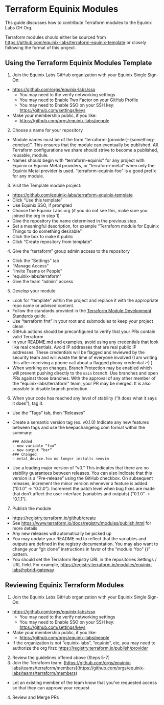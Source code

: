 # Terraform Equinix Modules

Ths guide discusses how to contribute Terraform modules to the Equinix Labs GH Org.

Terraform modules should either be sourced from <https://github.com/equinix-labs/terraform-equinix-template>
or closely following the format of this project.


## Using the Terraform Equinix Modules Template

1. Join the Equinix Labs GitHub organization with your Equinix Single Sign-On:
  * https://github.com/orgs/equinix-labs/sso
    * You may need to the verify networking settings
    * You may need to Enable Two Factor on your GitHub Profile
    * You may need to Enable SSO on your SSH key: https://github.com/settings/keys
  * Make your membership public, if you like:
    * https://github.com/orgs/equinix-labs/people

2. Choose a name for your repository
  * Module names must be of the form “terraform-{provider}-{something-concise}”. This ensures that the module can eventually be published. All Terraform configurations we share should strive to become a published, reusable, module.
  * Names should begin with “terraform-equinix” for any project with Equinix or Equinix Metal providers, or “terraform-metal” when only the Equinix Metal provider is used. “terraform-equinix-foo” is a good prefix for any module.

3. Visit the Template module project:
  * <https://github.com/equinix-labs/terraform-equinix-template>
  * Click “Use this template”
  * Use Equinix SSO, if prompted
  * Choose the Equinix Labs org (if you do not see this, make sure you joined the org in step 1)
  * Give the repository the name determined in the previous step.
  * Set a meaningful description, for example “Terraform module for Equinix Things to do something desirable”
  * Click the box to make it public
  * Click “Create repository from template”

4. Give the “terraform” group admin access to the repository
  * Click the “Settings” tab
  * “Manage Access”
  * “Invite Teams or People”
  * “equinix-labs/terraform”
  * Give the team “admin” access

5. Develop your module
  * Look for “template” within the project and replace it with the appropriate repo name or advised content.
  * Follow the standards provided in the [Terraform Module Development Standards] guide.
  * Use “terraform fmt” in your root and submodules to keep your project clean
  * GitHub actions should be preconfigured to verify that your PRs contain valid Terraform
  * In your README.md and examples, avoid using any credentials that look like real credentials.  Avoid IP addresses that are real public IP addresses. These credentials will be flagged and reviewed by the security team and will waste the time of everyone involved (I am writing this after receiving a phone call about a flagged phony credential :-) ).
  * When working on changes, Branch Protection may be enabled which will prevent pushing directly to the `main` branch. Use branches and open PRs against those branches. With the approval of any other member of the "equinix-labs/terraform" team, your PR may be merged. It is also possible to disable branch protection.

6. When your code has reached any level of stability (“it does what it says it does”), tag it.
  * Use the “Tags” tab, then “Releases”
  * Create a semantic version tag (ex. v0.1.0)
Indicate any new features between tags and use the keepachangelog.com format within the summary:

    ```
    ### Added
    - new variable “foo”
    - new output “bar”
    ### Changed
    - metal_device.foo no longer installs neovim
    ````
  * Use a leading major version of “v0.” This indicates that there are no stability guarantees between releases. You can also Indicate that this version is a “Pre-release” using the GitHub checkbox. On subsequent releases, increment the minor version whenever a feature is added (“0.1.0” -> “0.2.0”). Increment the patch level when bug fixes are made that don’t affect the user interface (variables and outputs) (“0.1.0” -> “0.1.1”).

7. Publish the module
  * <https://registry.terraform.io/github/create>
  * See https://www.terraform.io/docs/registry/modules/publish.html for more details
  * Any new releases will automatically be picked up
  * You may update your README.md to reflect that the variables and outputs are defined in the registry documentation. You may also want to change your “git clone” instructions in favor of the “module “foo” {}” pattern. 
  * You should set the Terraform Registry URL in the repositories Settings / URL field. For example, https://registry.terraform.io/modules/equinix-labs/hybrid-gateway

## Reviewing Equinix Terraform Modules

1. Join the Equinix Labs GitHub organization with your Equinix Single Sign-On:
  * https://github.com/orgs/equinix-labs/sso
    * You may need to the verify networking settings
    * You may need to Enable SSO on your SSH key: https://github.com/settings/keys
  * Make your membership public, if you like:
    * https://github.com/orgs/equinix-labs/people
  * If the organization is not “equinix-labs”, “equinix”, etc, you may need to authorize the org first: https://registry.terraform.io/publish/provider
2. Review the guidelines offered above (Steps 5-7)
3. Join the Terraform team: [https://github.com/orgs/equinix-labs/teams/terraform/members](https://github.com/orgs/equinix-labs/teams/terraform/members)
  * Let an existing member of the team know that you’ve requested access so that they can approve your request.
4. Review and Merge PRs


[Terraform Module Development Standards]: terraform-module-standards.md

